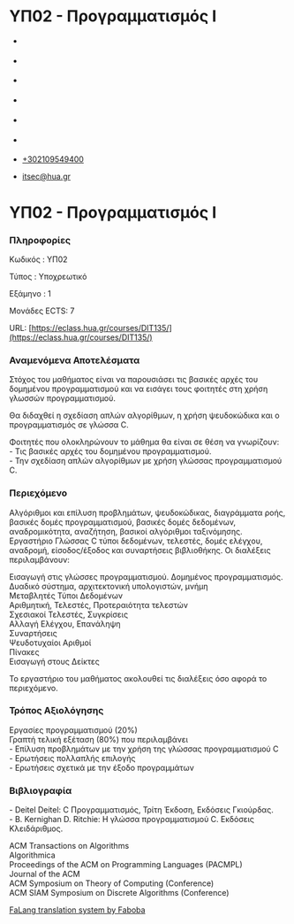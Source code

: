 ΥΠ02 - Προγραμματισμός Ι
===============  

*   [](https://www.facebook.com/ditharokopio)
*   [](https://www.youtube.com/channel/UCEHkYirpXF1nSLxDCrfDZ4A)
*   [](https://www.linkedin.com/company/77699385)
*   [](https://www.instagram.com/dithua)

*   [](https://dit.hua.gr/index.php/el/studies/undergraduate-studies)
*   [](https://dit.hua.gr/index.php/en/studies/undergraduate-studies)

*   [+302109549400](tel:+302109549400)
*   [itsec@hua.gr](mailto:itsec@hua.gr)

ΥΠ02 - Προγραμματισμός Ι
========================

### Πληροφορίες

Κωδικός : ΥΠ02

Τύπος : Υποχρεωτικό

Εξάμηνο : 1

Μονάδες ECTS: 7

URL: [https://eclass.hua.gr/courses/DIT135/](https://eclass.hua.gr/courses/DIT135/)

### Αναμενόμενα Αποτελέσματα

Στόχος του μαθήματος είναι να παρουσιάσει τις βασικές αρχές του δομημένου προγραμματισμού και να εισάγει τους φοιτητές στη χρήση γλωσσών προγραμματισμού.  
  
Θα διδαχθεί η σχεδίαση απλών αλγορίθμων, η χρήση ψευδοκώδικα και ο προγραμματισμός σε γλώσσα C.  
  
Φοιτητές που ολοκληρώνουν το μάθημα θα είναι σε θέση να γνωρίζουν:  
\- Τις βασικές αρχές του δομημένου προγραμματισμού.  
\- Την σχεδίαση απλών αλγορίθμων με χρήση γλώσσας προγραμματισμού C.

### Περιεχόμενο

Αλγόριθμοι και επίλυση προβλημάτων, ψευδοκώδικας, διαγράμματα ροής, βασικές δομές προγραμματισμού, βασικές δομές δεδομένων, αναδρομικότητα, αναζήτηση, βασικοί αλγόριθμοι ταξινόμησης. Εργαστήριο Γλώσσας C τύποι δεδομένων, τελεστές, δομές ελέγχου, αναδρομή, είσοδος/έξοδος και συναρτήσεις βιβλιοθήκης. Οι διαλέξεις περιλαμβάνουν:  
  
Εισαγωγή στις γλώσσες προγραμματισμού. Δομημένος προγραμματισμός.  
Δυαδικό σύστημα, αρχιτεκτονική υπολογιστών, μνήμη  
Μεταβλητές Τύποι Δεδομένων  
Αριθμητική, Τελεστές, Προτεραιότητα τελεστών  
Σχεσιακοί Τελεστές, Συγκρίσεις  
Αλλαγή Ελέγχου, Επανάληψη  
Συναρτήσεις  
Ψευδοτυχαίοι Αριθμοί  
Πίνακες  
Εισαγωγή στους Δείκτες  
  
Το εργαστήριο του μαθήματος ακολουθεί τις διαλέξεις όσο αφορά το περιεχόμενο.

### Τρόπος Αξιολόγησης

Εργασίες προγραμματισμού (20%)  
Γραπτή τελική εξέταση (80%) που περιλαμβάνει  
\- Επίλυση προβλημάτων με την χρήση της γλώσσας προγραμματισμού C  
\- Ερωτήσεις πολλαπλής επιλογής  
\- Ερωτήσεις σχετικά με την έξοδο προγραμμάτων

### Βιβλιογραφία

\- Deitel Deitel: C Προγραμματισμός, Τρίτη Έκδοση, Εκδόσεις Γκιούρδας.  
\- B. Kernighan D. Ritchie: Η γλώσσα προγραμματισμού C. Εκδόσεις Κλειδάριθμος.

ACM Transactions on Algorithms  
Algorithmica  
Proceedings of the ACM on Programming Languages (PACMPL)  
Journal of the ACM  
ACM Symposium on Theory of Computing (Conference)  
ACM SIAM Symposium on Discrete Algorithms (Conference)

[FaLang translation system by Faboba](http://www.faboba.com/ "Faboba : Création de composantJoomla")

[](https://dit.hua.gr/index.php/el/studies/undergraduate-studies?view=article&id=1873:yp02-programmatismos-i&catid=89#)